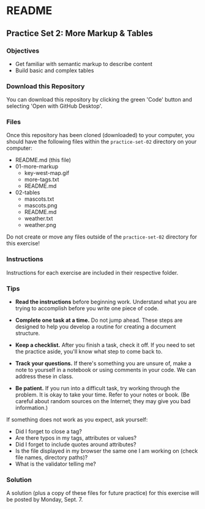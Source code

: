 # README

## Practice Set 2: More Markup & Tables

### Objectives

- Get familiar with semantic markup to describe content
- Build basic and complex tables

### Download this Repository

You can download this repository by clicking the green 'Code' button and selecting 'Open with GitHub Desktop'.


### Files

Once this repository has been cloned (downloaded) to your computer, you should have the following files within the `practice-set-02` directory on your computer:

- README.md (this file)
- 01-more-markup
  - key-west-map.gif
  - more-tags.txt
  - README.md
- 02-tables
  - mascots.txt
  - mascots.png
  - README.md
  - weather.txt
  - weather.png

Do not create or move any files outside of the `practice-set-02` directory for this exercise!


### Instructions

Instructions for each exercise are included in their respective folder.


### Tips

- **Read the instructions** before beginning work. Understand what you are trying to accomplish before you write one piece of code.

- **Complete one task at a time.** Do not jump ahead. These steps are designed to help you develop a routine for creating a document structure.

- **Keep a checklist.** After you finish a task, check it off. If you need to set the practice aside, you'll know what step to come back to.

- **Track your questions.** If there's something you are unsure of, make a note to yourself in a notebook or using comments in your code. We can address these in class.

- **Be patient.** If you run into a difficult task, try working through the problem. It is okay to take your time. Refer to your notes or book. (Be careful about random sources on the Internet; they may give you bad information.)

If something does not work as you expect, ask yourself:

- Did I forget to close a tag?
- Are there typos in my tags, attributes or values?
- Did I forget to include quotes around attributes?
- Is the file displayed in my browser the same one I am working on (check file names, directory paths)?
- What is the validator telling me?


### Solution

A solution (plus a copy of these files for future practice) for this exercise will be posted by Monday, Sept. 7.

